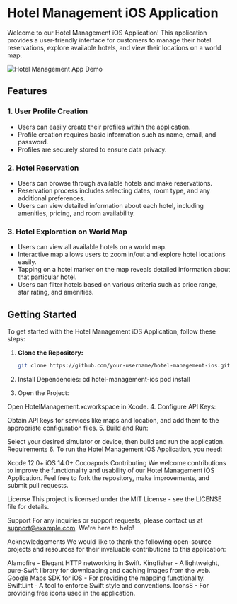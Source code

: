 # Hotel Management iOS Application

Welcome to our Hotel Management iOS Application! This application provides a user-friendly interface for customers to manage their hotel reservations, explore available hotels, and view their locations on a world map.

![Hotel Management App Demo](demo.gif)

## Features

### 1. User Profile Creation
   - Users can easily create their profiles within the application.
   - Profile creation requires basic information such as name, email, and password.
   - Profiles are securely stored to ensure data privacy.

### 2. Hotel Reservation
   - Users can browse through available hotels and make reservations.
   - Reservation process includes selecting dates, room type, and any additional preferences.
   - Users can view detailed information about each hotel, including amenities, pricing, and room availability.

### 3. Hotel Exploration on World Map
   - Users can view all available hotels on a world map.
   - Interactive map allows users to zoom in/out and explore hotel locations easily.
   - Tapping on a hotel marker on the map reveals detailed information about that particular hotel.
   - Users can filter hotels based on various criteria such as price range, star rating, and amenities.

## Getting Started

To get started with the Hotel Management iOS Application, follow these steps:

1. **Clone the Repository:**
   ```bash
   git clone https://github.com/your-username/hotel-management-ios.git
2. Install Dependencies:
cd hotel-management-ios
pod install

3. Open the Project:

Open HotelManagement.xcworkspace in Xcode.
4. Configure API Keys:

Obtain API keys for services like maps and location, and add them to the appropriate configuration files.
5. Build and Run:

Select your desired simulator or device, then build and run the application.
Requirements
6. To run the Hotel Management iOS Application, you need:

Xcode 12.0+
iOS 14.0+
Cocoapods
Contributing
We welcome contributions to improve the functionality and usability of our Hotel Management iOS Application. Feel free to fork the repository, make improvements, and submit pull requests.

License
This project is licensed under the MIT License - see the LICENSE file for details.

Support
For any inquiries or support requests, please contact us at support@example.com. We're here to help!

Acknowledgements
We would like to thank the following open-source projects and resources for their invaluable contributions to this application:

Alamofire - Elegant HTTP networking in Swift.
Kingfisher - A lightweight, pure-Swift library for downloading and caching images from the web.
Google Maps SDK for iOS - For providing the mapping functionality.
SwiftLint - A tool to enforce Swift style and conventions.
Icons8 - For providing free icons used in the application.
